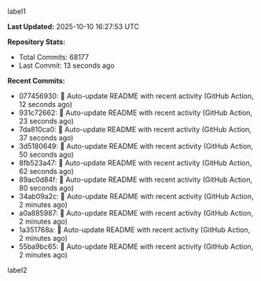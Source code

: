 
label1 
<!-- ACTIVITY_START -->
**Last Updated:** 2025-10-10 16:27:53 UTC

**Repository Stats:**
- Total Commits: 68177
- Last Commit: 13 seconds ago

**Recent Commits:**
- 077456930: 🤖 Auto-update README with recent activity (GitHub Action, 12 seconds ago)
- 931c72662: 🤖 Auto-update README with recent activity (GitHub Action, 23 seconds ago)
- 7da810ca0: 🤖 Auto-update README with recent activity (GitHub Action, 37 seconds ago)
- 3d5180649: 🤖 Auto-update README with recent activity (GitHub Action, 50 seconds ago)
- 8fb523a47: 🤖 Auto-update README with recent activity (GitHub Action, 62 seconds ago)
- 89ac0d84f: 🤖 Auto-update README with recent activity (GitHub Action, 80 seconds ago)
- 34ab09a2c: 🤖 Auto-update README with recent activity (GitHub Action, 2 minutes ago)
- a0a885987: 🤖 Auto-update README with recent activity (GitHub Action, 2 minutes ago)
- 1a351768a: 🤖 Auto-update README with recent activity (GitHub Action, 2 minutes ago)
- 55ba9bc65: 🤖 Auto-update README with recent activity (GitHub Action, 2 minutes ago)
<!-- ACTIVITY_END -->

label2
